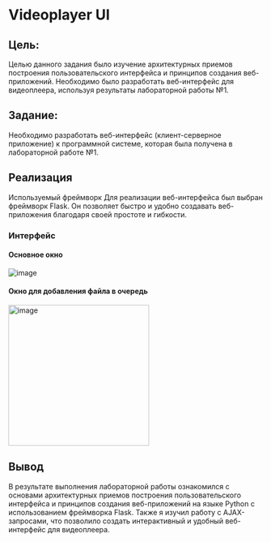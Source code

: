 # Videoplayer UI

## Цель:
Целью данного задания было изучение архитектурных приемов построения пользовательского интерфейса и принципов создания веб-приложений. Необходимо было разработать веб-интерфейс для видеоплеера, используя результаты лабораторной работы №1.

## Задание:
Необходимо разработать веб-интерфейс (клиент-серверное приложение) к программной системе, которая была получена в лабораторной работе №1.

## Реализация
Используемый фреймворк
Для реализации веб-интерфейса был выбран фреймворк Flask. Он позволяет быстро и удобно создавать веб-приложения благодаря своей простоте и гибкости.


### Интерфейс
#### Основное окно
![image](https://github.com/brokenjesus/PPOIS/assets/114217203/4eb5f08e-54e8-4d37-b348-2a5b5659b795)
#### Окно для добавления файла в очередь
<img width="278" alt="image" src="https://github.com/brokenjesus/PPOIS/assets/114217203/ed123dbb-8d79-4e17-b585-e7ae59f6a698">

## Вывод

В результате выполнения лабораторной работы ознакомился с основами архитектурных приемов построения пользовательского интерфейса и принципов создания веб-приложений на языке Python с использованием фреймворка Flask. Также я изучил работу с AJAX-запросами, что позволило создать интерактивный и удобный веб-интерфейс для видеоплеера.
